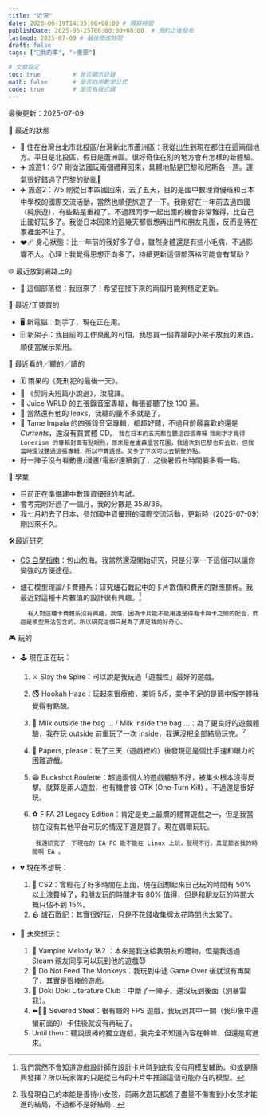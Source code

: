 ```yaml
---
title: "近況"
date: 2025-06-19T14:35:00+08:00 # 撰寫時間
publishDate: 2025-06-25T06:00:00+08:00  # 預約之後發布
lastmod: 2025-07-09 # 最後修改時間
draft: false
tags: ["🐧我的事", "⭐️重要"]

# 文章設定
toc: true         # 是否顯示目錄
math: false       # 是否啟用數學公式
code: true        # 是否有程式碼
---
```

最後更新：2025-07-09

🏡 最近的狀態

* 📍 住在台灣台北市北投區/台灣新北市蘆洲區：我從出生到現在都住在這兩個地方。平日是北投區，假日是蘆洲區。很好奇住在別的地方會有怎樣的新體驗。
* ✈️ 旅遊1：6/7 剛從法國玩兩個禮拜回來，具體地點是巴黎和尼斯各一週。運氣很好錯過了巴黎的動亂🤧
* ✈️ 旅遊2：7/5 剛從日本四國回來，去了五天，目的是國中數理資優班和日本中學校的國際交流活動，當然也順便旅遊了一下。我剛好在一年前去過四國（純旅遊），有些點是重複了。不過跟同學一起出國的機會非常難得，比自己出國好玩多了。我從日本回來的這幾天都很想再出門和朋友見面，反而是待在家裡坐不住了。
* ❤️‍🩹 身心狀態：比一年前的我好多了😊，雖然身體還是有些小毛病，不過影響不大。心理上我覺得思想正向多了，持續更新這個部落格可能會有幫助？

🌐 最近放到網路上的

* 📝 這個部落格：我回來了！希望在接下來的兩個月能夠穩定更新。

💸 最近/正要買的

* 🖥️ 新電腦：到手了，現在正在用。
* 🗄️ 新架子：我目前的工作桌亂的可怕，我想買一個靠牆的小架子放我的東西，順便當展示架用。

👀 最近看的╱聽的╱讀的

* 🗓️ 雨果的《死刑犯的最後一天》。
* 📖 《契訶夫短篇小說選》，汝龍譯。
* 🧃 Juice WRLD 的五張錄音室專輯，每張都聽了快 100 遍。
* 🧃 當然還有他的 leaks，我聽的量不多就是了。
* 🐐 Tame Impala 的四張錄音室專輯，都超好聽，不過目前最喜歡的還是 _Currents_，還沒有買實體 CD。
`我在日本的五天都在聽這四張專輯`
`我剛才才覺得 Lonerism 的專輯封面有點眼熟，原來是在盧森堡宮花園，我這次到巴黎也有去欸，但我當時還沒聽過這張專輯，所以不算遺憾。又多了下次可以去朝聖的點。`
*  好一陣子沒有看動畫/漫畫/電影/連續劇了，之後暑假有時間要多看一點。

📑 學業

* 目前正在準備建中數理資優班的考試。
* 會考完剛好過了一個月，我的分數是 35.8/36。
* 我七月初去了日本，參加國中資優班的國際交流活動，更新時（2025-07-09）剛回來不久。

🛠️最近研究

* [CS 自學指南](https://csdiy.wiki/)：包山包海。我當然還沒開始研究，只是分享一下這個可以讓你變強的方便途徑。
* 爐石模型理論/卡費體系：研究爐石戰記中的卡片數值和費用的對應關係。我最近對這種卡片數值的設計很有興趣。[^1]

    	有人對這種卡費體系沒有興趣，我懂，因為卡片能不能用還是得看卡與卡之間的配合，而這是模型無法包含的。所以研究這個只是為了滿足我的好奇心。

🎮 玩的

* 🕹️ 現在正在玩：
    1. ⚔️ Slay the Spire：可以說是我玩過「遊戲性」最好的遊戲。
    2. 🚭️ Hookah Haze：玩起來很療癒，美術 5/5，美中不足的是簡中版字體我覺得有點醜。
    3. 🥛 Milk outside the bag … / Milk inside the bag …：為了更良好的遊戲體驗，我在玩 outside 前重玩了一次 inside，我還沒把全部結局玩完。[^2]
    4. 🛂 Papers, please：玩了三天（遊戲裡的）後發現這是個比手速和眼力的困難遊戲。
    5. 😁 Buckshot Roulette：超過兩個人的遊戲體驗不好，被集火根本沒得反擊。就算是兩人遊戲，也有機會被 OTK (One-Turn Kill) 。不過還是很好玩。
    6. ⚽️ FIFA 21 Legacy Edition：肯定是史上最爛的體育遊戲之一，但是我當初在沒有其他平台可玩的情況下還是買了。現在偶爾玩玩。

        	我還研究了一下現在的 EA FC 能不能在 Linux 上玩，發現不行。真是節省我的時間啊 EA 。

* 💔 現在不想玩：
    1. 🔫 CS2：曾經花了好多時間在上面，現在回想起來自己玩的時間有 50% 以上浪費掉了，和朋友玩的時間才有 80% 值得，但是和朋友玩的時間大概只佔不到 15%。
    2. 🪨 爐石戰記：其實很好玩，只是不花錢收集牌太花時間也太累了。

* 💖 未來想玩：
    1. 🧛 Vampire Melody 1&2 ：本來是我送給我朋友的禮物，但是我透過 Steam 親友同享可以玩到他的遊戲😈
    2. 🙊 Do Not Feed The Monkeys：我玩到中途 Game Over 後就沒有再開了，其實是很棒的遊戲。
    3. 💓 Doki Doki Literature Club：中斷了一陣子，還沒玩到後面（別暴雷我）。
    4. ⬅️🤚🚫 Severed Steel：很有趣的 FPS 遊戲，我玩到其中一關（我印象中還蠻前面的）卡住後就沒有再玩了。
    5. Until then：聽說很棒的獨立遊戲，我完全不知道內容在幹嘛，但還是寫進來。

[^1]: 我們當然不會知道遊戲設計師在設計卡片時到底有沒有用模型輔助，抑或是隨興發揮？所以玩家做的只是從已有的卡片中推論這個可能存在的模型。


[^2]: 我發現自己的本能是善待小女孩，前兩次遊玩都進了盡量不傷害到小女孩才能進的結局，不過都不是好結局...
